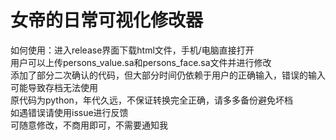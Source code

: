 # 女帝的日常可视化修改器
如何使用：进入release界面下载html文件，手机/电脑直接打开<br>
用户可以上传persons_value.sa和persons_face.sa文件并进行修改<br>
添加了部分二次确认的代码，但大部分时间仍依赖于用户的正确输入，错误的输入可能导致存档无法使用<br>
原代码为python，年代久远，不保证转换完全正确，请多多备份避免坏档<br>
如遇错误请使用issue进行反馈<br>
可随意修改，不商用即可，不需要通知我